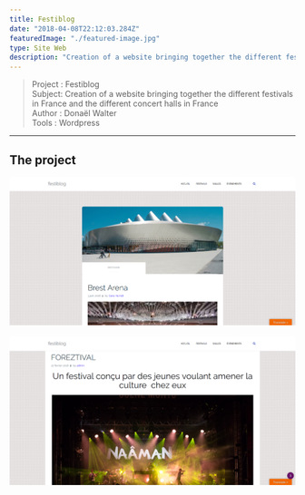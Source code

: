 ```yaml
---
title: Festiblog
date: "2018-04-08T22:12:03.284Z"
featuredImage: "./featured-image.jpg"
type: Site Web
description: "Creation of a website bringing together the different festivals in France and the different concert halls in France"
---
```

>Project : Festiblog<br>
>Subject: Creation of a website bringing together the different festivals in France and the different concert halls in France<br>
>Author : Donaël Walter <br>
>Tools : Wordpress
----------------------------------------------------------

## The project
![lerp](./salles.jpg)
<br></br>
![fest](./festivales.jpg)

